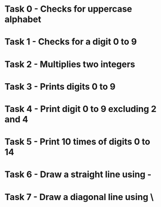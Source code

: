 # Task 0 - Checks for uppercase alphabet
# Task 1 - Checks for a digit 0 to 9
# Task 2 - Multiplies two integers
# Task 3 - Prints digits 0 to 9
# Task 4 - Print digit 0 to 9 excluding 2 and 4
# Task 5 - Print 10 times of digits 0 to 14
# Task 6 - Draw a straight line using -
# Task 7 - Draw a diagonal line using \
